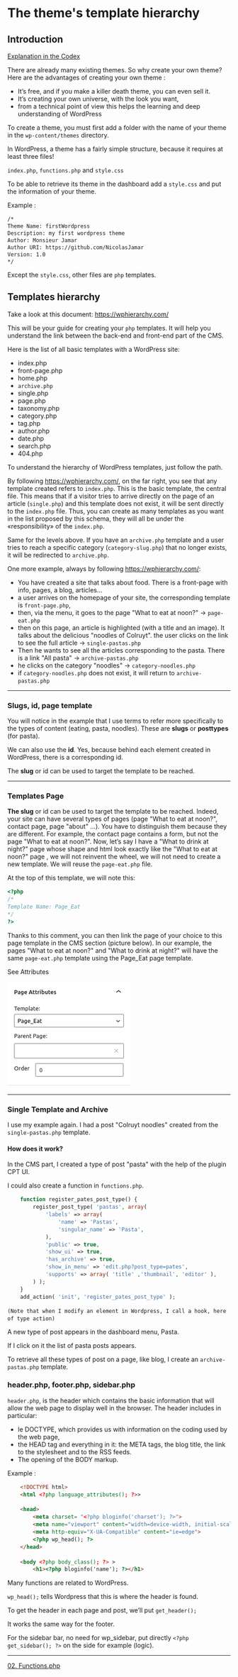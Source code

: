 # The theme's template hierarchy

## Introduction

[Explanation in the Codex](https://codex.wordpress.org/Theme_Development)

There are already many existing themes. So why create your own theme? Here are the advantages of creating your own theme :

- It’s free, and if you make a killer death theme, you can even sell it. 
- It’s creating your own universe, with the look you want,
- from a technical point of view this helps the learning and deep understanding of WordPress

To create a theme, you must first add a folder with the name of your theme in the `wp-content/themes` directory.

In WordPress, a theme has a fairly simple structure, because it requires at least three files!

`index.php`, `functions.php` and `style.css`

To be able to retrieve its theme in the dashboard add a `style.css` and put the information of your theme.


Example :

```
/*
Theme Name: firstWordpress
Description: my first wordpress theme
Author: Monsieur Jamar
Author URI: https://github.com/NicolasJamar
Version: 1.0
*/
```

Except the `style.css`, other files are `php` templates.

## Templates hierarchy

Take a look at this document: https://wphierarchy.com/

This will be your guide for creating your `php` templates. It will help you understand the link between the back-end and front-end part of the CMS.

Here is the list of all basic templates with a WordPress site:
- index.php
- front-page.php
- home.php
- `archive.php`
- single.php
- page.php
- taxonomy.php
- category.php
- tag.php
- author.php
- date.php
- search.php
- 404.php


To understand the hierarchy of WordPress templates, just follow the path.
  
By following https://wphierarchy.com/, on the far right, you see that any template created refers to `index.php`. This is the basic template, the central file. This means that if a visitor tries to arrive directly on the page of an article (`single.php`) and this template does not exist, it will be sent directly to the `index.php` file. Thus, you can create as many templates as you want in the list proposed by this schema, they will all be under the «responsibility» of the `index.php`.

Same for the levels above. If you have an `archive.php` template and a user tries to reach a specific category (`category-slug.php`) that no longer exists, it will be redirected to `archive.php`.

One more example, always by following https://wphierarchy.com/: 
- You have created a site that talks about food. There is a front-page with info, pages, a blog, articles...
- a user arrives on the homepage of your site, the corresponding template is  `front-page.php`, 
- then, via the menu, it goes to the page "What to eat at noon?" -> `page-eat.php`
- then on this page, an article is highlighted (with a title and an image). It talks about the delicious "noodles of Colruyt". the user clicks on the link to see the full article -> `single-pastas.php`
- Then he wants to see all the articles corresponding to the pasta. There is a link "All pasta"  -> `archive-pastas.php` 
- he clicks on the category "noodles" -> `category-noodles.php`
- if `category-noodles.php` does not exist, it will return to `archive-pastas.php`

___

### Slugs, id, page template

You will notice in the example that I use terms to refer more specifically to the types of content (eating, pasta, noodles). These are **slugs** or **posttypes** (for pasta). 

We can also use the **id**.  Yes, because behind each element created in WordPress, there is a corresponding id.

The **slug** or id can be used to target the template to be reached. 

___

### Templates Page

**The slug** or id can be used to target the template to be reached. Indeed, your site can have several types of pages (page "What to eat at noon?", contact page, page "about" ...). You have to distinguish them because they are different. For example, the contact page contains a form, but not the page "What to eat at noon?".
Now, let’s say I have a "What to drink at night?" page whose shape and html look exactly like the "What to eat at noon?" page , we will not reinvent the wheel, we will not need to create a new template. We will reuse the
 `page-eat.php` file. 

At the top of this template, we will note this:
```PHP
<?php
/*
Template Name: Page_Eat
*/
?>

```

Thanks to this comment, you can then link the page of your choice to this page template in the CMS section (picture below). In our example, the pages "What to eat at noon?" and "What to drink at night?" will have the same `page-eat.php` template using the Page_Eat page template.


See Attributes

![attributsmanger](../images/attributseat.png)

___

### Single Template and Archive

I use my example again. I had a post "Colruyt noodles" created from the `single-pastas.php` template. 

#### How does it work? 

In the CMS part, I created a type of post "pasta" with the help of the plugin CPT UI. 

I could also create a function in `functions.php`. 

```PHP
	function register_pates_post_type() {
	    register_post_type( 'pastas', array(
	        'labels' => array(
	            'name' => 'Pastas',
	            'singular_name' => 'Pasta',
	        ),
	        'public' => true,
	        'show_ui' => true,
	        'has_archive' => true,
	        'show_in_menu' => 'edit.php?post_type=pates',
	        'supports' => array( 'title' ,'thumbnail', 'editor' ),
	    ) );
	}
	add_action( 'init', 'register_pates_post_type' );
```

`(Note that when I modify an element in Wordpress, I call a hook, here of type action)`

A new type of post appears in the dashboard menu, Pasta.

If I click on it the list of pasta posts appears.

To retrieve all these types of post on a page, like blog, I create an
 `archive-pastas.php` template.

### header.php, footer.php, sidebar.php

`header.php`, is the header which contains the basic information that will allow the web page to display well in the browser. The header includes in particular:


- le DOCTYPE, which provides us with information on the coding used by the web page,
- the HEAD tag and everything in it: the META tags, the blog title, the link to the stylesheet and to the RSS feeds.
- The opening of the BODY markup.

Example :

```html
	<!DOCTYPE html>
	<html <?php language_attributes(); ?>>

	<head>
	    <meta charset= "<?php bloginfo('charset'); ?>">
	    <meta name="viewport" content="width=device-width, initial-scale=1.0">
	    <meta http-equiv="X-UA-Compatible" content="ie=edge">
	    <?php wp_head(); ?>
	</head>

	<body <?php body_class(); ?> >
	    <h1><?php bloginfo('name'); ?></h1> 

```

Many functions are related to WordPress.

`wp_head();` tells Wordpress that this is where the header is found.

To get the header in each page and post, we’ll put `get_header();`

It works the same way for the footer.

For the sidebar bar, no need for wp_sidebar, put directly `<?php get_sidebar(); ?>` on the side for example (logic).


-----

[02. Functions.php](theme-02.functions.md)
